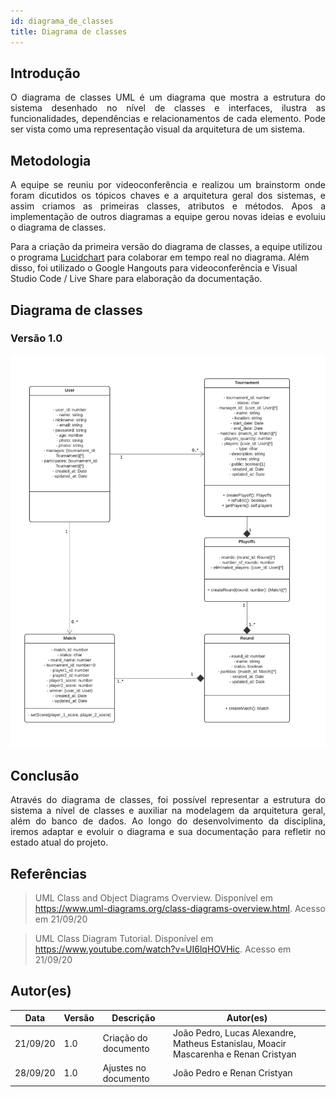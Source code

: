 ```yaml
---
id: diagrama_de_classes
title: Diagrama de classes
---
```



## Introdução

<p align = "justify">
O diagrama de classes UML é um diagrama que mostra a estrutura do sistema desenhado no nível de classes e interfaces, ilustra as funcionalidades, dependências e relacionamentos de cada elemento. Pode ser vista como uma representação visual da arquitetura de um sistema. 
</p>

## Metodologia

<p align = "justify">
A equipe se reuniu por videoconferência e realizou um brainstorm onde foram dicutidos os tópicos chaves e a arquitetura geral dos sistemas, e assim criamos as primeiras classes, atributos e métodos. Apos a implementação de outros diagramas a equipe gerou novas ideias e evoluiu o diagrama de classes.

Para a criação da primeira versão do diagrama de classes, a equipe utilizou o programa [Lucidchart](https://www.lucidchart.com/) para colaborar em tempo real no diagrama. Além disso, foi utilizado o Google Hangouts para videoconferência e Visual Studio Code / Live Share para elaboração da documentação.
</p>

## Diagrama de classes

### Versão 1.0

![![Diagrama de Classes](../assets/diagrama_de_classes/diagrama_de_classes.png)](../assets/diagrama_de_classes/diagrama_de_classes.png)

## Conclusão

<p align = "justify">
Através do diagrama de classes, foi possível representar a estrutura do sistema a nível de classes e auxiliar na modelagem da arquitetura geral, além do banco de dados. Ao longo do desenvolvimento da disciplina, iremos adaptar e evoluir o diagrama e sua documentação para refletir no estado atual do projeto.
</p>

## Referências

> UML Class and Object Diagrams Overview. Disponível em https://www.uml-diagrams.org/class-diagrams-overview.html. Acesso em 21/09/20

> UML Class Diagram Tutorial. Disponível em https://www.youtube.com/watch?v=UI6lqHOVHic. Acesso em 21/09/20

## Autor(es)

| Data | Versão | Descrição | Autor(es) |
| -- | -- | -- | -- |
| 21/09/20 | 1.0 | Criação do documento | João Pedro, Lucas Alexandre, Matheus Estanislau, Moacir Mascarenha e Renan Cristyan |
| 28/09/20 | 1.0 | Ajustes no documento | João Pedro e Renan Cristyan |